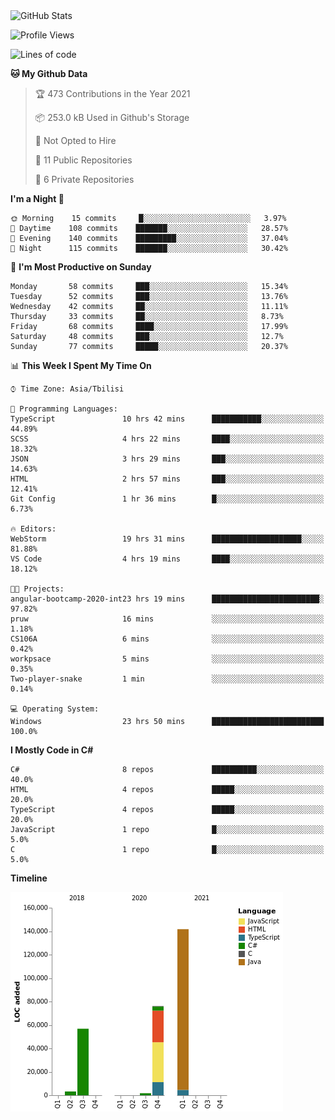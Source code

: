 <!--
[![Anurag's github stats](https://github-readme-stats.vercel.app/api?username=LukeSamkharadze&count_private=true&theme=dark&show_icons=true&custom_title=Github%20Stats)](https://github.com/anuraghazra/github-readme-stats)
[![willianrod's wakatime stats](https://github-readme-stats.vercel.app/api/wakatime?username=LukeSamkharadze&theme=dark&langs_count=9&custom_title=Weekly%20Stats)](https://github.com/anuraghazra/github-readme-stats)
[![Top Langs](https://github-readme-stats.vercel.app/api/top-langs/?username=LukeSamkharadze&theme=dark&langs_count=9&custom_title=Repositories)](https://github.com/anuraghazra/github-readme-stats)
-->

<img alt="GitHub Stats" src="https://github-readme-stats.vercel.app/api?username=LukeSamkharadze&count_private=true&show_icons=true&include_all_commits=true&theme=dark">

<!--START_SECTION:waka-->
![Profile Views](http://img.shields.io/badge/Profile%20Views-278-blue)

![Lines of code](https://img.shields.io/badge/From%20Hello%20World%20I%27ve%20Written-279540%20lines%20of%20code-blue)

**🐱 My Github Data** 

> 🏆 473 Contributions in the Year 2021
 > 
> 📦 253.0 kB Used in Github's Storage 
 > 
> 🚫 Not Opted to Hire
 > 
> 📜 11 Public Repositories 
 > 
> 🔑 6 Private Repositories  
 > 
**I'm a Night 🦉** 

```text
🌞 Morning    15 commits     █░░░░░░░░░░░░░░░░░░░░░░░░   3.97% 
🌆 Daytime    108 commits    ███████░░░░░░░░░░░░░░░░░░   28.57% 
🌃 Evening    140 commits    █████████░░░░░░░░░░░░░░░░   37.04% 
🌙 Night      115 commits    ███████░░░░░░░░░░░░░░░░░░   30.42%

```
📅 **I'm Most Productive on Sunday** 

```text
Monday       58 commits     ███░░░░░░░░░░░░░░░░░░░░░░   15.34% 
Tuesday      52 commits     ███░░░░░░░░░░░░░░░░░░░░░░   13.76% 
Wednesday    42 commits     ██░░░░░░░░░░░░░░░░░░░░░░░   11.11% 
Thursday     33 commits     ██░░░░░░░░░░░░░░░░░░░░░░░   8.73% 
Friday       68 commits     ████░░░░░░░░░░░░░░░░░░░░░   17.99% 
Saturday     48 commits     ███░░░░░░░░░░░░░░░░░░░░░░   12.7% 
Sunday       77 commits     █████░░░░░░░░░░░░░░░░░░░░   20.37%

```


📊 **This Week I Spent My Time On** 

```text
⌚︎ Time Zone: Asia/Tbilisi

💬 Programming Languages: 
TypeScript               10 hrs 42 mins      ███████████░░░░░░░░░░░░░░   44.89% 
SCSS                     4 hrs 22 mins       ████░░░░░░░░░░░░░░░░░░░░░   18.32% 
JSON                     3 hrs 29 mins       ███░░░░░░░░░░░░░░░░░░░░░░   14.63% 
HTML                     2 hrs 57 mins       ███░░░░░░░░░░░░░░░░░░░░░░   12.41% 
Git Config               1 hr 36 mins        █░░░░░░░░░░░░░░░░░░░░░░░░   6.73%

🔥 Editors: 
WebStorm                 19 hrs 31 mins      ████████████████████░░░░░   81.88% 
VS Code                  4 hrs 19 mins       ████░░░░░░░░░░░░░░░░░░░░░   18.12%

🐱‍💻 Projects: 
angular-bootcamp-2020-int23 hrs 19 mins      ████████████████████████░   97.82% 
pruw                     16 mins             ░░░░░░░░░░░░░░░░░░░░░░░░░   1.18% 
CS106A                   6 mins              ░░░░░░░░░░░░░░░░░░░░░░░░░   0.42% 
workpsace                5 mins              ░░░░░░░░░░░░░░░░░░░░░░░░░   0.35% 
Two-player-snake         1 min               ░░░░░░░░░░░░░░░░░░░░░░░░░   0.14%

💻 Operating System: 
Windows                  23 hrs 50 mins      █████████████████████████   100.0%

```

**I Mostly Code in C#** 

```text
C#                       8 repos             ██████████░░░░░░░░░░░░░░░   40.0% 
HTML                     4 repos             █████░░░░░░░░░░░░░░░░░░░░   20.0% 
TypeScript               4 repos             █████░░░░░░░░░░░░░░░░░░░░   20.0% 
JavaScript               1 repo              █░░░░░░░░░░░░░░░░░░░░░░░░   5.0% 
C                        1 repo              █░░░░░░░░░░░░░░░░░░░░░░░░   5.0%

```


**Timeline**

![Chart not found](https://raw.githubusercontent.com/LukeSamkharadze/LukeSamkharadze/main/charts/bar_graph.png) 


<!--END_SECTION:waka-->

